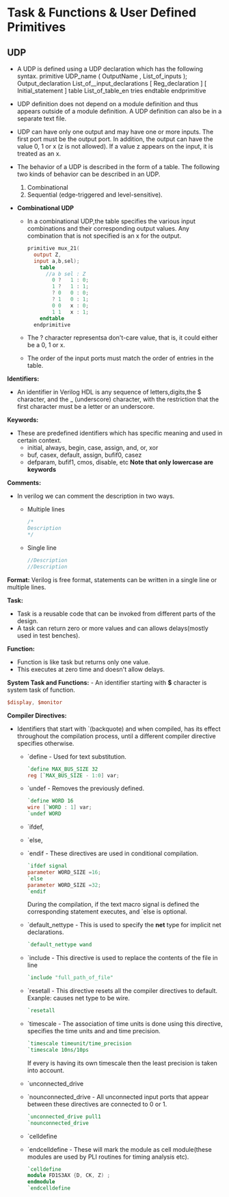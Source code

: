 # Task & Functions & User Defined Primitives

## UDP

* A UDP is defined using a UDP declaration which has the following syntax.
  primitive UDP_name ( OutputName , List_of_inputs );
    Output_declaration
    List_of__input_declarations
    [ Reg_declaration ]
    [ Initial_statement ]
    table
      List_of_table_en tries
    endtable
  endprimitive
* UDP definition does not depend on a module definition and thus appears outside of a module definition. A UDP definition can also be in a separate text file.
* UDP can have only one output and may have one or more inputs. The first port must be the output port. In addition, the output can have the value 0, 1 or x (z is not allowed). If a value z appears on the input, it is treated as an x.
* The behavior of a UDP is described in the form of a table. The following two kinds of behavior can be described in an UDP.
  1. Combinational
  2. Sequential (edge-triggered and level-sensitive).

* **Combinational UDP**
  * In a combinational UDP,the table specifies the various input combinations and their corresponding output values. Any combination that is not specified is an x for the output.

      ```verilog
      primitive mux_21(
        output Z,
        input a,b,sel);
          table
            //a b sel : Z
              0 ?   1 : 0;
              1 ?   1 : 1;
              ? 0   0 : 0;
              ? 1   0 : 1;
              0 0   x : 0;
              1 1   x : 1;
          endtable
        endprimitive
      ```

  * The ? character representsa don't-care value, that is, it could either be a 0, 1 or x.
  * The order of the input ports must match the order of entries in the table.

**Identifiers:**

* An identifier in Verilog HDL is any sequence of letters,digits,the $ character, and the _ (underscore) character, with the restriction that the first character must be a letter or an underscore.

**Keywords:**

* These are predefined identifiers which has specific meaning and used in certain context.
  * initial, always, begin, case, assign, and, or, xor
  * buf, casex, default, assign, bufif0, casez
  * defparam, bufif1, cmos, disable, etc
    **Note that only lowercase are keywords**

**Comments:**

* In verilog we can comment the description in two ways.
  * Multiple lines

    ```verilog
    /*
    Description
    */
    ```

  * Single line

    ```verilog
    //Description
    //Description
    ```

**Format:** Verilog is free format, statements can be written in a single line or multiple lines.

**Task:**

* Task is a reusable code that can be invoked from different parts of the design.
* A task can return zero or more values and can allows delays(mostly used in test benches).

**Function:**

* Function is like task but returns only one value.
* This executes at zero time and doesn't allow delays.

**System Task and Functions:** - An identifier starting with **$** character is system task of function.

```verilog
$display, $monitor
```

**Compiler Directives:**

* Identifiers that start with `(backquote) and when compiled, has its effect throughout the compilation process, until a different compiler directive specifies otherwise.
  * `define - Used for text substitution.

    ```verilog
    `define MAX_BUS_SIZE 32
    reg [`MAX_BUS_SIZE - 1:0] var;
    ```

  * `undef - Removes the previously defined.

    ```verilog
    `define WORD 16
    wire [`WORD : 1] var;
    `undef WORD
    ```

  * `ifdef,
  * `else,
  * `endif - These directives are used in conditional compilation.

    ```verilog
    `ifdef signal
    parameter WORD_SIZE =16;
    `else
    parameter WORD_SIZE =32;
    `endif
    ```

    During the compilation, if the text macro signal is defined the corresponding statement executes, and `else is optional.
  * `default_nettype - This is used to specify the **net** type for implicit net declarations.

    ```verilog
    `default_nettype wand
    ```

  * `include - This directive is used to replace the contents of the file in line

    ```verilog
    `include "full_path_of_file"
    ```

  * `resetall - This directive resets all the compiler directives to default. Exanple: causes net type to be wire.

    ```verilog
    `resetall
    ```

  * `timescale - The association of time units is done using this directive, specifies the time units and and time precision.

    ```verilog
    `timescale timeunit/time_precision
    `timescale 10ns/10ps
    ```

    If every is having its own timescale then the least precision is taken into account.
  * `unconnected_drive
  * `nounconnected_drive - All unconnected input ports that appear between these directives are connected to 0 or 1.

    ```verilog
    `unconnected_drive pull1
    `nounconnected_drive
    ```

  * `celldefine
  * `endcelldefine - These will mark the module as cell module(these modules are used by PLI routines for timing analysis etc).

    ```verilog
    `celldefine
    module FD1S3AX {D, CK, Z) ;
    endmodule
    `endcelldefine
    ```
